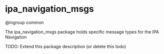 ipa_navigation_msgs
===
@ingroup common

The ipa_navigation_msgs package holds specific message types for the IPA Navigation

TODO: Extend this package description (or delete this todo)
